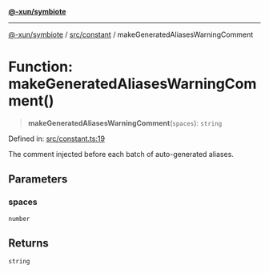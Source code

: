 [**@-xun/symbiote**](../../../README.md)

***

[@-xun/symbiote](../../../README.md) / [src/constant](../README.md) / makeGeneratedAliasesWarningComment

# Function: makeGeneratedAliasesWarningComment()

> **makeGeneratedAliasesWarningComment**(`spaces`): `string`

Defined in: [src/constant.ts:19](https://github.com/Xunnamius/symbiote/blob/29281df9337a36c0ddbf254c8452a1b8a68bf1a8/src/constant.ts#L19)

The comment injected before each batch of auto-generated aliases.

## Parameters

### spaces

`number`

## Returns

`string`
